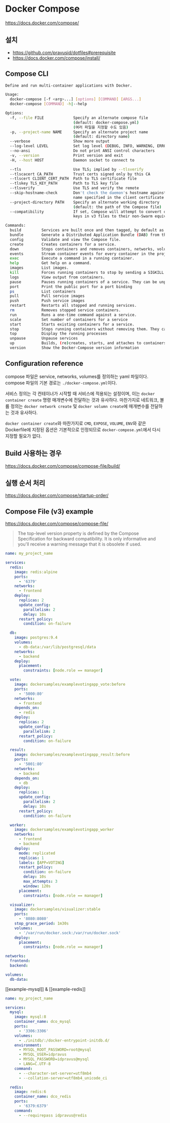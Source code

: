 # Docker Compose

<https://docs.docker.com/compose/>

## 설치

- <https://github.com/pravusid/dotfiles#prerequisite>
- <https://docs.docker.com/compose/install/>

## Compose CLI

```sh
Define and run multi-container applications with Docker.

Usage:
  docker-compose [-f <arg>...] [options] [COMMAND] [ARGS...]
  docker-compose [COMMAND] -h|--help

Options:
  -f, --file FILE             Specify an alternate compose file
                              (default: docker-compose.yml)
                              (여러 파일을 지정할 수도 있음)
  -p, --project-name NAME     Specify an alternate project name
                              (default: directory name)
  --verbose                   Show more output
  --log-level LEVEL           Set log level (DEBUG, INFO, WARNING, ERROR, CRITICAL)
  --no-ansi                   Do not print ANSI control characters
  -v, --version               Print version and exit
  -H, --host HOST             Daemon socket to connect to

  --tls                       Use TLS; implied by --tlsverify
  --tlscacert CA_PATH         Trust certs signed only by this CA
  --tlscert CLIENT_CERT_PATH  Path to TLS certificate file
  --tlskey TLS_KEY_PATH       Path to TLS key file
  --tlsverify                 Use TLS and verify the remote
  --skip-hostname-check       Don't check the daemon's hostname against the
                              name specified in the client certificate
  --project-directory PATH    Specify an alternate working directory
                              (default: the path of the Compose file)
  --compatibility             If set, Compose will attempt to convert deploy
                              keys in v3 files to their non-Swarm equivalent

Commands:
  build         Services are built once and then tagged, by default as project_service.
  bundle        Generate a Distributed Application Bundle (DAB) from the Compose file.
  config        Validate and view the Compose file.
  create        Creates containers for a service.
  down          Stops containers and removes containers, networks, volumes, and images created by up.
  events        Stream container events for every container in the project.
  exec          Execute a command in a running container.
  help          Get help on a command.
  images        List images.
  kill          Forces running containers to stop by sending a SIGKILL signal.
  logs          View output from containers.
  pause         Pauses running containers of a service. They can be unpaused with docker-compose unpause.
  port          Print the public port for a port binding
  ps            List containers
  pull          Pull service images
  push          Push service images
  restart       Restarts all stopped and running services.
  rm            Removes stopped service containers.
  run           Runs a one-time command against a service.
  scale         Set number of containers for a service
  start         Starts existing containers for a service.
  stop          Stops running containers without removing them. They can be started again with docker-compose start.
  top           Display the running processes
  unpause       Unpause services
  up            Builds, (re)creates, starts, and attaches to containers for a service
  version       Show the Docker-Compose version information
```

## Configuration reference

compose 파일은 service, networks, volumes를 정의하는 yaml 파일이다.
compose 파일의 기본 경로는 `./docker-compose.yml`이다.

서비스 정의는 각 컨테이너가 시작할 때 서비스에 적용되는 설정이며, 이는 `docker container create` 명령 매개변수에 전달하는 것과 유사하다.
마찬가지로 네트워크, 볼륨 정의는 `docker network create` 및 `docker volumn create`에 매개변수를 전달하는 것과 유사하다.

`docker container create`와 마찬가지로 `CMD`, `EXPOSE`, `VOLUME`, `ENV`와 같은 Dockerfile에 지정된 옵션은
기본적으로 인정되므로 `docker-compose.yml`에서 다시 지정할 필요가 없다.

## Build 사용하는 경우

<https://docs.docker.com/compose/compose-file/build/>

## 실행 순서 처리

<https://docs.docker.com/compose/startup-order/>

## Compose File (v3) example

<https://docs.docker.com/compose/compose-file/>

> The top-level version property is defined by the Compose Specification for backward compatibility.
> It is only informative and you'll receive a warning message that it is obsolete if used.

```yml
name: my_project_name

services:
  redis:
    image: redis:alpine
    ports:
      - '6379'
    networks:
      - frontend
    deploy:
      replicas: 2
      update_config:
        parallelism: 2
        delay: 10s
      restart_policy:
        condition: on-failure

  db:
    image: postgres:9.4
    volumes:
      - db-data:/var/lib/postgresql/data
    networks:
      - backend
    deploy:
      placement:
        constraints: [node.role == manager]

  vote:
    image: dockersamples/examplevotingapp_vote:before
    ports:
      - '5000:80'
    networks:
      - frontend
    depends_on:
      - redis
    deploy:
      replicas: 2
      update_config:
        parallelism: 2
      restart_policy:
        condition: on-failure

  result:
    image: dockersamples/examplevotingapp_result:before
    ports:
      - '5001:80'
    networks:
      - backend
    depends_on:
      - db
    deploy:
      replicas: 1
      update_config:
        parallelism: 2
        delay: 10s
      restart_policy:
        condition: on-failure

  worker:
    image: dockersamples/examplevotingapp_worker
    networks:
      - frontend
      - backend
    deploy:
      mode: replicated
      replicas: 1
      labels: [APP=VOTING]
      restart_policy:
        condition: on-failure
        delay: 10s
        max_attempts: 3
        window: 120s
      placement:
        constraints: [node.role == manager]

  visualizer:
    image: dockersamples/visualizer:stable
    ports:
      - '8080:8080'
    stop_grace_period: 1m30s
    volumes:
      - '/var/run/docker.sock:/var/run/docker.sock'
    deploy:
      placement:
        constraints: [node.role == manager]

networks:
  frontend:
  backend:

volumes:
  db-data:
```

[[example-mysql]] & [[example-redis]]

```yml
name: my_project_name

services:
  mysql:
    image: mysql:8
    container_name: dco_mysql
    ports:
      - '3306:3306'
    volumes:
      - ./initdb/:/docker-entrypoint-initdb.d/
    environment:
      - MYSQL_ROOT_PASSWORD=root@mysql
      - MYSQL_USER=idpravus
      - MYSQL_PASSWORD=idpravus@mysql
      - LANG=C.UTF-8
    command:
      - --character-set-server=utf8mb4
      - --collation-server=utf8mb4_unicode_ci

  redis:
    image: redis:6
    container_name: dco_redis
    ports:
      - '6379:6379'
    command:
      - --requirepass idpravus@redis
```
